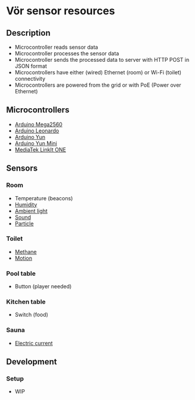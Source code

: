 # Vör sensor resources

## Description
- Microcontroller reads sensor data
- Microcontroller processes the sensor data
- Microcontroller sends the processed data to server with HTTP POST in JSON format
- Microcontrollers have either (wired) Ethernet (room) or Wi-Fi (toilet) connectivity
- Microcontrollers are powered from the grid or with PoE (Power over Ethernet)

## Microcontrollers
- [Arduino Mega2560](http://www.arduino.org/products/boards/4-arduino-boards/arduino-mega-2560)
- [Arduino Leonardo](http://www.arduino.org/products/boards/4-arduino-boards/arduino-leonardo)
- [Arduino Yun](http://www.arduino.org/products/boards/4-arduino-boards/arduino-yun)
- [Arduino Yun Mini](http://www.arduino.org/products/boards/4-arduino-boards/arduino-yun-mini)
- [MediaTek LinkIt ONE](http://www.seeedstudio.com/wiki/LinkIt_ONE)

## Sensors

### Room
- Temperature (beacons)
- [Humidity](https://www.sparkfun.com/products/9569)
- [Ambient light](https://www.sparkfun.com/products/8688)
- [Sound](https://www.sparkfun.com/products/12642)
- [Particle](https://www.sparkfun.com/products/9689)

### Toilet
- [Methane](https://www.sparkfun.com/products/9404)
- [Motion](https://www.sparkfun.com/products/13285)

### Pool table
- Button (player needed)

### Kitchen table
- Switch (food)

### Sauna
- [Electric current](https://www.sparkfun.com/products/11005)

## Development

### Setup
- WIP
